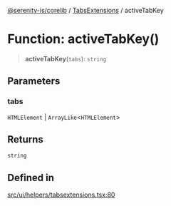 [@serenity-is/corelib](../../../README.md) / [TabsExtensions](../README.md) / activeTabKey

# Function: activeTabKey()

> **activeTabKey**(`tabs`): `string`

## Parameters

### tabs

`HTMLElement` | `ArrayLike`\<`HTMLElement`\>

## Returns

`string`

## Defined in

[src/ui/helpers/tabsextensions.tsx:80](https://github.com/serenity-is/serenity/blob/master/packages/corelib/src/ui/helpers/tabsextensions.tsx#L80)
